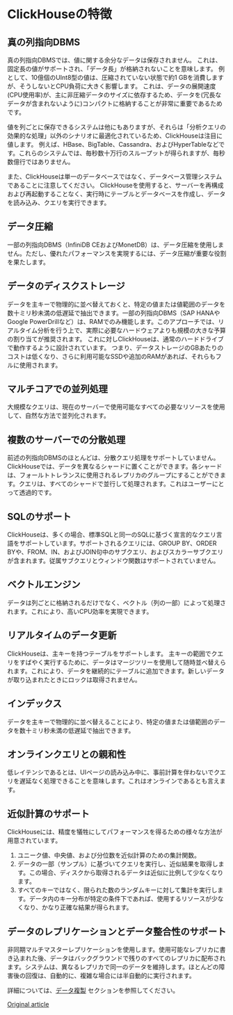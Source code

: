# ClickHouseの特徴

## 真の列指向DBMS

真の列指向DBMSでは、値に関する余分なデータは保存されません。 これは、固定長の値がサポートされ、「データ長」が格納されないことを意味します。 例として、10億個のUInt8型の値は、圧縮されていない状態で約1 GBを消費しますが、そうしないとCPU負荷に大きく影響します。 これは、データの展開速度(CPU使用率)が、主に非圧縮データのサイズに依存するため、データを(冗長なデータが含まれないように)コンパクトに格納することが非常に重要であるためです。

値を列ごとに保存できるシステムは他にもありますが、それらは「分析クエリの効果的な処理」以外のシナリオに最適化されているため、ClickHouseは注目に値します。 例えば、HBase、BigTable、Cassandra、およびHyperTableなどです。これらのシステムでは、毎秒数十万行のスループットが得られますが、毎秒数億行ではありません。

また、ClickHouseは単一のデータベースではなく、データベース管理システムであることに注意してください。 ClickHouseを使用すると、サーバーを再構成および再起動することなく、実行時にテーブルとデータベースを作成し、データを読み込み、クエリを実行できます。

## データ圧縮

一部の列指向DBMS（InfiniDB CEおよびMonetDB）は、データ圧縮を使用しません。ただし、優れたパフォーマンスを実現するには、データ圧縮が重要な役割を果たします。

## データのディスクストレージ

データを主キーで物理的に並べ替えておくと、特定の値または値範囲のデータを数十ミリ秒未満の低遅延で抽出できます。一部の列指向DBMS（SAP HANAやGoogle PowerDrillなど）は、RAMでのみ機能します。このアプローチでは、リアルタイム分析を行う上で、実際に必要なハードウェアよりも規模の大きな予算の割り当てが推奨されます。  これに対しClickHouseは、通常のハードドライブで動作するように設計されています。 つまり、データストレージのGBあたりのコストは低くなり、さらに利用可能なSSDや追加のRAMがあれば、それらもフルに使用されます。

## マルチコアでの並列処理

大規模なクエリは、現在のサーバーで使用可能なすべての必要なリソースを使用して、自然な方法で並列化されます。

## 複数のサーバーでの分散処理

前述の列指向DBMSのほとんどは、分散クエリ処理をサポートしていません。 ClickHouseでは、データを異なるシャードに置くことができます。各シャードは、フォールトトレランスに使用されるレプリカのグループにすることができます。クエリは、すべてのシャードで並行して処理されます。これはユーザーにとって透過的です。

## SQLのサポート

ClickHouseは、多くの場合、標準SQLと同一のSQLに基づく宣言的なクエリ言語をサポートしています。サポートされるクエリには、GROUP BY、ORDER BYや、FROM、IN、およびJOIN句中のサブクエリ、およびスカラーサブクエリが含まれます。従属サブクエリとウィンドウ関数はサポートされていません。

## ベクトルエンジン

データは列ごとに格納されるだけでなく、ベクトル（列の一部）によって処理されます。これにより、高いCPU効率を実現できます。

## リアルタイムのデータ更新

ClickHouseは、主キーを持つテーブルをサポートします。 主キーの範囲でクエリをすばやく実行するために、データはマージツリーを使用して随時並べ替えられます。これにより、データを継続的にテーブルに追加できます。新しいデータが取り込まれたときにロックは取得されません。

## インデックス

データを主キーで物理的に並べ替えることにより、特定の値または値範囲のデータを数十ミリ秒未満の低遅延で抽出できます。

## オンラインクエリとの親和性

低レイテンシであるとは、UIページの読み込み中に、事前計算を伴わないでクエリを遅延なく処理できることを意味します。これはオンラインであるとも言えます。

## 近似計算のサポート

ClickHouseには、精度を犠牲にしてパフォーマンスを得るための様々な方法が用意されています。

1. ユニーク値、中央値、および分位数を近似計算のための集計関数。
2. データの一部（サンプル）に基づいてクエリを実行し、近似結果を取得します。この場合、ディスクから取得されるデータは近似に比例して少なくなります。
3. すべてのキーではなく、限られた数のランダムキーに対して集計を実行します。データ内のキー分布が特定の条件下であれば、使用するリソースが少なくなり、かなり正確な結果が得られます。

## データのレプリケーションとデータ整合性のサポート

非同期マルチマスターレプリケーションを使用します。使用可能なレプリカに書き込まれた後、データはバックグラウンドで残りのすべてのレプリカに配布されます。システムは、異なるレプリカで同一のデータを維持します。ほとんどの障害後の回復は、自動的に、複雑な場合には半自動的に実行されます。

詳細については、[データ複製](../operations/table_engines/replication.md) セクションを参照してください。

[Original article](https://clickhouse.yandex/docs/en/introduction/distinctive_features/) <!--hide-->
